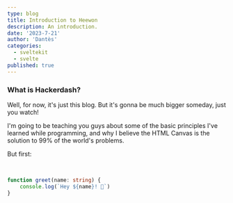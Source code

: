 ```yaml
---
type: blog
title: Introduction to Heewon
description: An introduction.
date: '2023-7-21'
author: 'Dantès'
categories:
  - sveltekit
  - svelte
published: true
---
```


### What is Hackerdash?

Well, for now, it's just this blog. But it's gonna be much bigger someday, just you watch!

I'm going to be teaching you guys about some of the basic principles I've learned while programming, and why I believe the HTML Canvas is the solution to 99% of the world's problems.

But first:

&nbsp;

```ts
function greet(name: string) {
	console.log(`Hey ${name}! 👋`)
}
```
